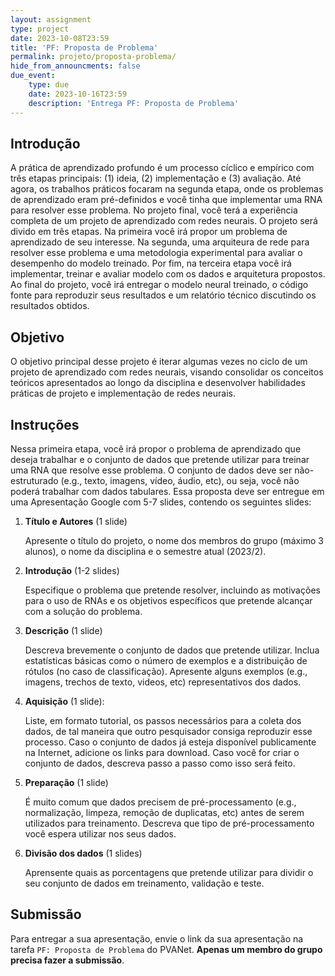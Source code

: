 ```yaml
---
layout: assignment
type: project
date: 2023-10-08T23:59
title: 'PF: Proposta de Problema'
permalink: projeto/proposta-problema/
hide_from_announcments: false
due_event: 
    type: due
    date: 2023-10-16T23:59
    description: 'Entrega PF: Proposta de Problema'
---
```


## Introdução

A prática de aprendizado profundo é um processo cíclico e empírico com três etapas principais: (1) ideia, (2) implementação e (3) avaliação. Até agora, os trabalhos práticos focaram na segunda etapa, onde os problemas de aprendizado eram pré-definidos e você tinha que implementar uma RNA para resolver esse problema. No projeto final, você terá a experiência completa de um projeto de aprendizado com redes neurais. O projeto será divido em três etapas. Na primeira você irá propor um problema de aprendizado de seu interesse. Na segunda, uma arquiteura de rede para resolver esse problema e uma metodologia experimental para avaliar o desempenho do modelo treinado. Por fim, na terceira etapa você irá implementar, treinar e avaliar modelo com os dados e arquitetura propostos. Ao final do projeto, você irá entregar o modelo neural treinado, o código fonte para reproduzir seus resultados e um relatório técnico discutindo os resultados obtidos.

## Objetivo

O objetivo principal desse projeto é iterar algumas vezes no ciclo de um projeto de aprendizado com redes neurais, visando consolidar os conceitos teóricos apresentados ao longo da disciplina e desenvolver habilidades práticas de projeto e implementação de redes neurais. 

## Instruções

Nessa primeira etapa, você irá propor o problema de aprendizado que deseja trabalhar e o conjunto de dados que pretende utilizar para treinar uma RNA que resolve esse problema. O conjunto de dados deve ser não-estruturado (e.g., texto, imagens, vídeo, áudio, etc), ou seja, você não poderá trabalhar com dados tabulares. Essa proposta deve ser entregue em uma Apresentação Google com 5-7 slides, contendo os seguintes slides:

1. **Título e Autores** (1 slide) 

    Apresente o título do projeto, o nome dos membros do grupo (máximo 3 alunos), o nome da disciplina e o semestre atual (2023/2). 

2. **Introdução** (1-2 slides) 

    Especifique o problema que pretende resolver, incluindo as motivações para o uso de RNAs e os objetivos específicos que pretende alcançar com a solução do problema.

3. **Descrição** (1 slide) 

    Descreva brevemente o conjunto de dados que pretende utilizar. Inclua estatísticas básicas como o número de exemplos e a distribuição de rótulos (no caso de classificação). Apresente alguns exemplos (e.g., imagens, trechos de texto, videos, etc) representativos dos dados.

3. **Aquisição** (1 slide): 

    Liste, em formato tutorial, os passos necessários para a coleta dos dados, de tal maneira que outro pesquisador consiga reproduzir esse processo. Caso o conjunto de dados já esteja disponível publicamente na Internet, adicione os links para download. Caso você for criar o conjunto de dados, descreva passo a passo como isso será feito.

4. **Preparação** (1 slide)

    É muito comum que dados precisem de pré-processamento (e.g., normalização, limpeza, remoção de duplicatas, etc) antes de serem utilizados para treinamento. Descreva que tipo de pré-processamento você espera utilizar nos seus dados.

5. **Divisão dos dados** (1 slides)

    Aprensente quais as porcentagens que pretende utilizar para dividir o seu conjunto de dados em treinamento, validação e teste. 

## Submissão

Para entregar a sua apresentação, envie o link da sua apresentação na tarefa `PF: Proposta de Problema` do PVANet. **Apenas um membro
do grupo precisa fazer a submissão**. 